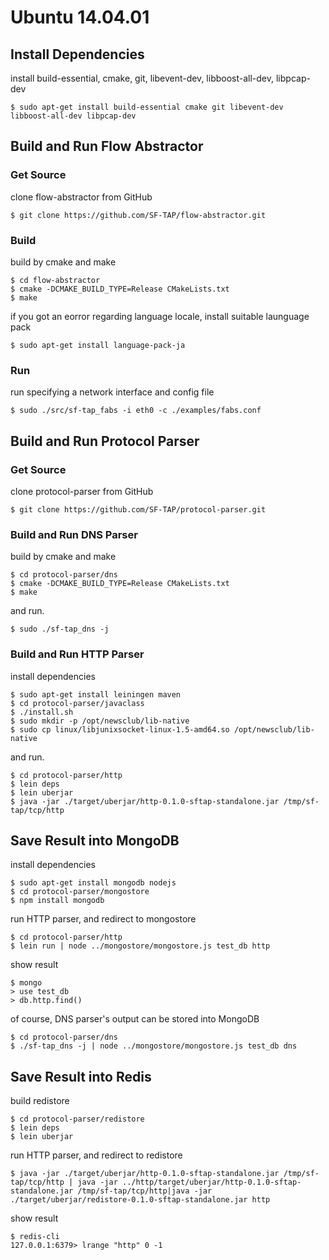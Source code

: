 # Ubuntu 14.04.01

## Install Dependencies

install build-essential, cmake, git, libevent-dev, libboost-all-dev, libpcap-dev

    $ sudo apt-get install build-essential cmake git libevent-dev libboost-all-dev libpcap-dev

## Build and Run Flow Abstractor

### Get Source

clone flow-abstractor from GitHub

    $ git clone https://github.com/SF-TAP/flow-abstractor.git

### Build

build by cmake and make

    $ cd flow-abstractor
    $ cmake -DCMAKE_BUILD_TYPE=Release CMakeLists.txt
    $ make

if you got an eorror regarding language locale, install suitable launguage pack

    $ sudo apt-get install language-pack-ja

### Run

run specifying a network interface and config file

    $ sudo ./src/sf-tap_fabs -i eth0 -c ./examples/fabs.conf

## Build and Run Protocol Parser

### Get Source

clone protocol-parser from GitHub

    $ git clone https://github.com/SF-TAP/protocol-parser.git

### Build and Run DNS Parser

build by cmake and make

    $ cd protocol-parser/dns
    $ cmake -DCMAKE_BUILD_TYPE=Release CMakeLists.txt
    $ make

and run.

    $ sudo ./sf-tap_dns -j

### Build and Run HTTP Parser

install dependencies

    $ sudo apt-get install leiningen maven
    $ cd protocol-parser/javaclass
    $ ./install.sh
    $ sudo mkdir -p /opt/newsclub/lib-native
    $ sudo cp linux/libjunixsocket-linux-1.5-amd64.so /opt/newsclub/lib-native

and run.

    $ cd protocol-parser/http
    $ lein deps
    $ lein uberjar
    $ java -jar ./target/uberjar/http-0.1.0-sftap-standalone.jar /tmp/sf-tap/tcp/http

## Save Result into MongoDB

install dependencies

    $ sudo apt-get install mongodb nodejs
    $ cd protocol-parser/mongostore
    $ npm install mongodb

run HTTP parser, and redirect to mongostore

    $ cd protocol-parser/http
    $ lein run | node ../mongostore/mongostore.js test_db http

show result

    $ mongo
    > use test_db
    > db.http.find()

of course, DNS parser's output can be stored into MongoDB

    $ cd protocol-parser/dns
    $ ./sf-tap_dns -j | node ../mongostore/mongostore.js test_db dns

## Save Result into Redis

build redistore

    $ cd protocol-parser/redistore
    $ lein deps
    $ lein uberjar

run HTTP parser, and redirect to redistore

    $ java -jar ./target/uberjar/http-0.1.0-sftap-standalone.jar /tmp/sf-tap/tcp/http | java -jar ../http/target/uberjar/http-0.1.0-sftap-standalone.jar /tmp/sf-tap/tcp/http|java -jar ./target/uberjar/redistore-0.1.0-sftap-standalone.jar http

show result

    $ redis-cli
    127.0.0.1:6379> lrange "http" 0 -1
